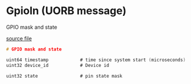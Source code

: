 # GpioIn (UORB message)

GPIO mask and state

[source file](https://github.com/PX4/PX4-Autopilot/blob/release/1.15/msg/GpioIn.msg)

```c
# GPIO mask and state

uint64 timestamp            # time since system start (microseconds)
uint32 device_id            # Device id

uint32 state                # pin state mask

```
